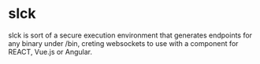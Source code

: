 # slck
slck is sort of a secure execution environment that generates endpoints for any binary under /bin, creting websockets to use with a component for REACT, Vue.js or Angular.

